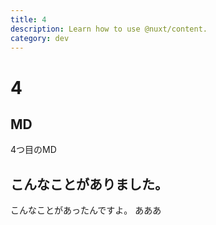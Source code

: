 ```yaml
---
title: 4
description: Learn how to use @nuxt/content.
category: dev
---
```


# 4

## MD

4つ目のMD

## こんなことがありました。

こんなことがあったんですよ。
あああ
